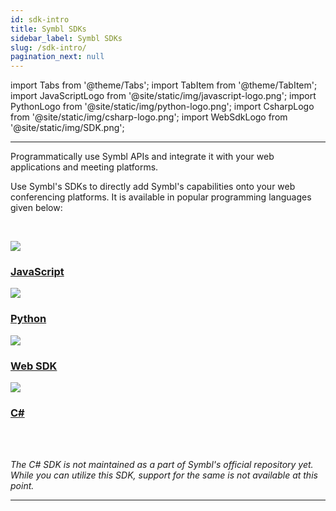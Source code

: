 ```yaml
---
id: sdk-intro
title: Symbl SDKs
sidebar_label: Symbl SDKs
slug: /sdk-intro/
pagination_next: null
---
```

 
import Tabs from '@theme/Tabs';
import TabItem from '@theme/TabItem';
import JavaScriptLogo from '@site/static/img/javascript-logo.png';
import PythonLogo from '@site/static/img/python-logo.png';
import CsharpLogo from '@site/static/img/csharp-logo.png';
import WebSdkLogo from '@site/static/img/SDK.png';

---

Programmatically use Symbl APIs and integrate it with your web applications and meeting platforms.
 
Use Symbl's SDKs to directly add Symbl's capabilities onto your web conferencing platforms. It is available in popular programming languages given below:

&nbsp; 

<div class="sdk-card-container">
<a class="sdk-card sdk-card1-bg" href="/docs/javascript-sdk/introduction">
    <img class="sdk-card-logo" src={JavaScriptLogo}></img>
    <h3 class="sdk-card-header">JavaScript</h3>
</a>

<a class="sdk-card sdk-card2-bg" href="/docs/python-sdk/overview">
    <img class="sdk-card-logo" src={PythonLogo}></img>
    <h3 class="sdk-card-header">Python</h3>
</a>

<a class="sdk-card sdk-card3-bg" href="https://github.com/symblai/symbl-web-sdk">
    <img class="sdk-card-logo" src={WebSdkLogo}></img>
    <h3 class="sdk-card-header">Web SDK</h3>
</a>

<a class="sdk-card sdk-card4-bg" href="https://github.com/ranjancse26/symbl-csharp-sdk">
    <img class="sdk-card-logo" src={CsharpLogo}></img>
    <h3 class="sdk-card-header">C#</h3>
</a>
</div>

<br/>
<br/>


*The C# SDK is not maintained as a part of Symbl's official repository yet. While you can utilize this SDK, support for the same is not available at this point.*  

---

